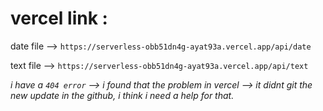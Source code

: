 # vercel link : 

date file --> `https://serverless-obb51dn4g-ayat93a.vercel.app/api/date`




text file --> `https://serverless-obb51dn4g-ayat93a.vercel.app/api/text`

*i have a `404 error` --> i found that the problem in vercel --> it didnt git the new update in the github, i think i need a help for that.*